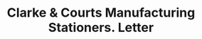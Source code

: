 ---
doi: 10.7916/D8MW3V8N
date_other: '1911'
date_other_textual: '1911'
form: correspondence
genre:
- Letters (correspondence)
name:
- Clarke & Courts Manufacturing Stationers
object_in_context_url: https://biggert.cul.columbia.edu/items/view/ave_biggert_01569
subject_hierarchical_geographic:
- Galveston, Texas, United States
subject_name:
- Clarke & Courts Manufacturing Stationers
title: Clarke & Courts Manufacturing Stationers. Letter
sort_title: Clarke & Courts Manufacturing Stationers. Letter
call_number: ave_biggert_01569
coordinates:
- 29.28111111111111,-94.82583333333334
pid: ave_biggert_01569
identifiers: ave_biggert_01569
thumbnail: https://derivativo-2.library.columbia.edu/iiif/2/ldpd:343903/full/!256,256/0/native.jpg
permalink: "/items/ave_biggert_01569/"
layout: iiif-image-page
---